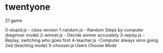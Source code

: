 # twentyone
21 game

0-stupid.js - class version 
1-random.js - Random Steps by computer (beginner mode) 
2-winner.js - Decide winner accurately 
3-replay.js - Replay, switching who goes first 
4-teacher.js -Computer always wins going 2nd (teaching mode) 
5-chooser.js Users Choose Mode
